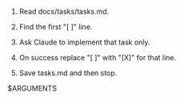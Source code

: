 1. Read docs/tasks/tasks.md.

2. Find the first "[ ]" line.

3. Ask Claude to implement that task only.

4. On success replace "[ ]" with "[X]" for that line.

5. Save tasks.md and then stop.

$ARGUMENTS
